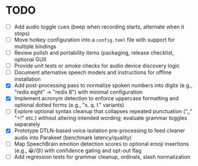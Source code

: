 # TODO

- [ ] Add audio toggle cues (beep when recording starts, alternate when it stops)
- [ ] Move hotkey configuration into a `config.toml` file with support for multiple bindings
- [ ] Review polish and portability items (packaging, release checklist, optional GUI)
- [ ] Provide unit tests or smoke checks for audio device discovery logic
- [ ] Document alternative speech models and instructions for offline installation
- [x] Add post-processing pass to normalize spoken numbers into digits (e.g., "redis eight" -> "redis 8") with minimal configuration
- [x] Implement acronym detection to enforce uppercase formatting and optional dotted forms (e.g., "s. q. l." variants)
- [ ] Explore optional syntax cleanup that collapses repeated punctuation (",," "+!" etc.) without altering intended wording; evaluate grammar toggles separately
- [x] Prototype DTLN-based voice isolation pre-processing to feed cleaner audio into Parakeet (benchmark latency/quality)
- [ ] Map SpeechBrain emotion detection scores to optional emoji insertions (e.g., 😀/😢) with confidence gating and opt-out flag
- [ ] Add regression tests for grammar cleanup, ordinals, slash normalization
